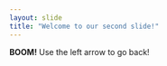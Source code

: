 ```yaml
---
layout: slide
title: "Welcome to our second slide!"
---
```

**BOOM!**
Use the left arrow to go back!

